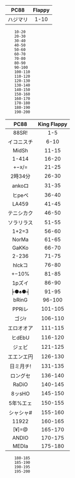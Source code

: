 

| PC88 | Flappy |
| :---: | :---: |
| ハジマリ	| 1-10 |

		10-20
		20-30
		30-40
		40-50
		50-60
		60-70
		70-80
		80-90
		90-100
		100-110
		110-120
		120-130
		130-140
		140-150
		150-160
		160-170
		170-180
		180-190
		190-200

| PC88  | King Flappy |
| :---: | :---: |
| 88SR!		| 1-5 |
| イコニスチ	| 6-10 |
| MidSh		| 11-15 |
| 1-414		| 16-20 |
| +−x/=		| 21-25 |
| 2時34分	| 26-30 |
| ankoロ	| 31-35 | ?
| ヒpeペ	| 36-40 |
| LA459		| 41-45 |
| テニシカク	| 46-50 |
| ソラリラス	| 51-55 |
| 1+2=3		| 56-60 |
| NorMa		| 61-65 |
| GaKKo		| 66-70 |
| 2-236		| 71-75 |
| hIckコ	| 76-80 |
| +−10%		| 81-85 |
| 1pズイ	| 86-90 | ?
| ╞●♠●╡		| 91-95 |
| bRinG		| 96-100 |
| PPRiレ	| 101-105 |
| ゴジr		| 106-110 |
| エロオオア 	| 111-115 |
| ヒdEbU	| 116-120 |
| ジェビ	| 121-125 |
| エエンエ円	| 126-130 |
| 日ミ月チ!	| 131-135 |
| ロングセ	| 136-140 |
| RaDiO		| 140-145 |
| 8ッsHO	| 145-150 |
| 5年%エェ	| 150-155 |
| シャシャ#	| 155-160 |
| 11922		| 160-165 |
| [¥]=@		| 165-170 |
| ANDIO		| 170-175 |
| MEDIa		| 175-180 |
		180-185
		185-190
		190-195
		195-200

		
